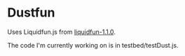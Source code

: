 # Dustfun

Uses Liquidfun.js from [liquidfun-1.1.0](https://github.com/google/liquidfun/tree/master/liquidfun/Box2D/lfjs).

The code I'm currently working on is in testbed/testDust.js.
